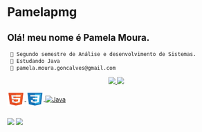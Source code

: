 # Pamelapmg
## Olá! meu nome é Pamela Moura.
     🚀 Segundo semestre de Análise e desenvolvimento de Sistemas.
     🎯 Estudando Java
     📧 pamela.moura.goncalves@gmail.com
     
   <div align="center">
      <a href="https://github.com/Pamelapmg">
      <img height="170em"src="https://github-readme-stats.vercel.app/api?username=Pamelapmg&show_icons=true&theme=gruvbox&include_all_commits=true&count_private=true"/>
      <img height="170em"src="https://github-readme-stats.vercel.app/api/top-langs/?username=Pamelapmg&layout=compact&langs_count=7&theme=gruvbox&count_private=true"/>
   </div>
    <br>
    <div> 
      <img align="center" alt="HTML" height="30" width="40" src="https://raw.githubusercontent.com/devicons/devicon/master/icons/html5/html5-original.svg">
      <img align="center" alt="CSS" height="30" width="40" src="https://raw.githubusercontent.com/devicons/devicon/master/icons/css3/css3-original.svg">
      <img align="center" alt="Java" height="40" width="40" src="https://cdn.iconscout.com/icon/free/png-256/java-60-1174953.png">
   </div>
  
  ##
  
   <div>
     <a href="https://www.instagram.com/wishpamm/" target="_blank"><img src="https://img.shields.io/badge/-Instagram-%23E4405F?style=for-the-badge&logo=instagram&logoColor=white" target="_blank"></a>
     <a href="https://www.linkedin.com/in/pamela-moura-5999b9217/" target="_blank"><img src="https://img.shields.io/badge/LinkedIn-0077B5?style=for-the-badge&logo=linkedin&logoColor=white" target="_blank"></a>
   </div>
